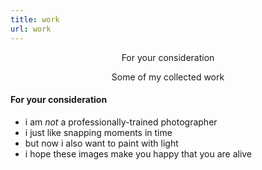 ```yaml
---
title: work
url: work
---
```


<div align="center">
	<p>
        For your consideration
	</p>
	<p>
        Some of my collected work
	</p>
</div>

#### For your consideration

- i am *not* a professionally-trained photographer
- i just like snapping moments in time
- but now i also want to paint with light
- i hope these images make you happy that you are alive

